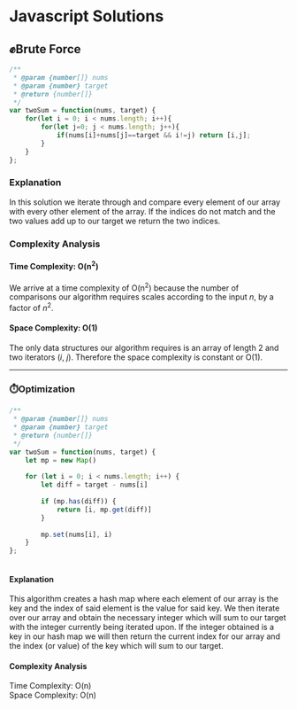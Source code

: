 # Javascript Solutions 

## :fist:Brute Force

```javascript
/**
 * @param {number[]} nums
 * @param {number} target
 * @return {number[]}
 */
var twoSum = function(nums, target) {
    for(let i = 0; i < nums.length; i++){
        for(let j=0; j < nums.length; j++){
            if(nums[i]+nums[j]==target && i!=j) return [i,j];
        }
    }
};
```

### Explanation
In this solution we iterate through  and compare every element of our array with every other element of the array. If the indices do not match and the two values add up to our target we return the two indices.

### Complexity Analysis
#### Time Complexity: O(n<sup>2</sup>) 

We arrive at a time complexity of O(n<sup>2</sup>) because the number of comparisons our algorithm requires scales according to the input *n*, by a factor of *n*<sup>2</sup>.  

#### Space Complexity: O(1)

The only data structures our algorithm requires is an array of length 2 and two iterators (*i*, *j*). Therefore the space complexity is constant or O(1).

***

### :stopwatch:Optimization

```javascript
/**
 * @param {number[]} nums
 * @param {number} target
 * @return {number[]}
 */
var twoSum = function(nums, target) {
    let mp = new Map()
    
    for (let i = 0; i < nums.length; i++) {
        let diff = target - nums[i]
        
        if (mp.has(diff)) {
            return [i, mp.get(diff)]
        }
        
        mp.set(nums[i], i)
    }
};
    
```

#### Explanation  
This algorithm creates a hash map where each element of our array is the key and the index of said element is the value for said key. We then iterate over our array and obtain the necessary integer which will sum to our target with the integer currently being iterated upon. If the integer obtained is a key in our hash map we will then return the current index for our array and the index (or value) of the key which will sum to our target. 
#### Complexity Analysis
Time Complexity: O(n)  
Space Complexity: O(n)
